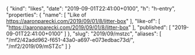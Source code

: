 {
  "kind": "likes",
  "date": "2019-09-01T22:41:00+0100",
  "h": "h-entry",
  "properties": {
    "name": [
      "Like of https://aaronparecki.com/2019/09/01/8/litter-box"
    ],
    "like-of": [
      "https://aaronparecki.com/2019/09/01/8/litter-box"
    ],
    "published": [
      "2019-09-01T22:41:00+0100"
    ]
  },
  "slug": "2019/09/mstzc",
  "aliases": [
    "/mf2/42add962-f651-43a0-a697-e073edbac73d/",
    "/mf2/2019/09/mSTZc"
  ]
}
